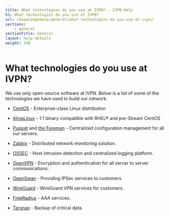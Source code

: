 ```yaml
---
title: What technologies do you use at IVPN? - IVPN Help
h1: What technologies do you use at IVPN?
url: /knowledgebase/general/what-technologies-do-you-use-at-ivpn/
sections:
    - general
sectionTitle: General
layout: help-details
weight: 140
---
```

# What technologies do you use at IVPN?

We use only open-source software at IVPN. Below is a list of some of the technologies we have used to build our network.

- [CentOS](https://www.centos.org/) - Enterprise-class Linux distribution

- [AlmaLinux](https://almalinux.org/) - 1:1 binary compatible with RHEL® and pre-Stream CentOS

- [Puppet](https://puppet.com/) and [the Foreman](https://theforeman.org/) - Centralized configuration management for all our servers.

- [Zabbix](https://www.zabbix.com/) - Distributed network monitoring solution.

- [OSSEC](https://www.ossec.net/) - Host intrusion detection and centralized logging platform.

- [OpenVPN](https://openvpn.net/) - Encryption and authentication for all server to server communications.

- [OpenSwan](https://openswan.org/) - Providing IPSec services to customers.

- [WireGuard](https://www.wireguard.com/) - WireGuard VPN services for customers.

- [FreeRadius](https://freeradius.org/) - AAA services.

- [Tarsnap](https://www.tarsnap.com/) - Backup of critical data.
